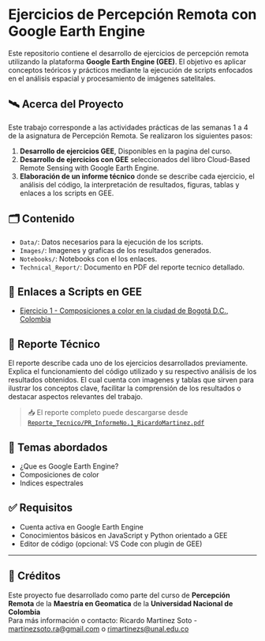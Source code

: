 # Ejercicios de Percepción Remota con Google Earth Engine

Este repositorio contiene el desarrollo de ejercicios de percepción remota utilizando la plataforma **Google Earth Engine (GEE)**. El objetivo es aplicar conceptos teóricos y prácticos mediante la ejecución de scripts enfocados en el análisis espacial y procesamiento de imágenes satelitales.

## 🛰️ Acerca del Proyecto

Este trabajo corresponde a las actividades prácticas de las semanas 1 a 4 de la asignatura de Percepción Remota. Se realizaron los siguientes pasos:

1. **Desarrollo de ejercicios GEE**, Disponibles en la pagina del curso.
2. **Desarrollo de ejercicios con GEE** seleccionados del libro Cloud-Based Remote Sensing with Google Earth Engine.
3. **Elaboración de un informe técnico** donde se describe cada ejercicio, el análisis del código, la interpretación de resultados, figuras, tablas y enlaces a los scripts en GEE.

## 🗂️ Contenido

- `Data/`: Datos necesarios para la ejecución de los scripts.
- `Images/`: Imagenes y graficas de los resultados generados.
- `Notebooks/`: Notebooks  con el los enlaces.
- `Technical_Report/`: Documento en PDF del reporte tecnico detallado.

## 🔗 Enlaces a Scripts en GEE

- [Ejercicio 1 - Composiciones a color en la ciudad de Bogotá D.C., Colombia](https://github.com/RicardoMartinezS/GEE-Remote-Sensing/blob/main/Notebooks/1_Color_Composition.ipynb)

## 📄 Reporte Técnico

El reporte describe cada uno de los ejercicios desarrollados previamente. Explica el funcionamiento del código utilizado y su respectivo análisis de los resultados obtenidos. El cual cuenta con imagenes y tablas que sirven para ilustrar los conceptos clave, facilitar la comprensión  de los resultados o destacar aspectos relevantes del trabajo.


> 📥 El reporte completo puede descargarse desde [`Reporte_Tecnico/PR_InformeNo.1_RicardoMartinez.pdf`](Technical_Report/PR_InformeNo.1_RicardoMartinez.pdf)

## 🧠 Temas abordados

- ¿Que es Google Earth Engine?
- Composiciones de color
- Indices espectrales
  
## ✅ Requisitos

- Cuenta activa en Google Earth Engine
- Conocimientos básicos en JavaScript y Python orientado a GEE
- Editor de código (opcional: VS Code con plugin de GEE)

---

## 🤝 Créditos

Este proyecto fue desarrollado como parte del curso de **Percepción Remota** de la **Maestría en Geomatica** de la **Universidad Nacional de Colombia** <br />
Para más información o contacto: Ricardo Martinez Soto - [martinezsoto.ra@gmail.com](mailto:martinezsoto.ra@gmail.com) o [rimartinezs@unal.edu.co](mailto:rimartinezs@unal.edu.co) 
